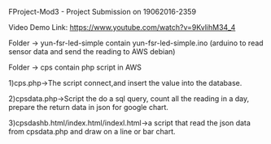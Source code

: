 FProject-Mod3 - Project Submission on 19062016-2359

Video Demo Link: https://www.youtube.com/watch?v=9KvlihM34_4

Folder -> yun-fsr-led-simple contain yun-fsr-led-simple.ino (arduino to read sensor data and send the reading to AWS debian)

Folder -> cps contain php script in AWS

1)cps.php->The script connect,and insert the value into the database.

2)cpsdata.php->Script the do a sql query, count all the reading in a day, prepare the return data in json for google chart.

3)cpsdashb.html/index.html/indexl.html->a script that read the json data from cpsdata.php and draw on a line or bar chart.
